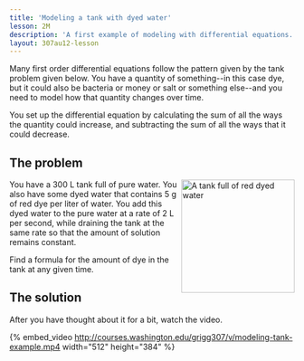 ```yaml
---
title: 'Modeling a tank with dyed water'
lesson: 2M
description: 'A first example of modeling with differential equations. Many problems are similar to the tank problem, where you have to account for how much of something is flowing in and how much is flowing out. Section 2.3.'
layout: 307au12-lesson
---
```


Many first order differential equations follow the pattern given by the tank problem given below. You have a quantity of something--in this case dye, but it could also be bacteria or money or salt or something else--and you need to model how that quantity changes over time.

You set up the differential equation by calculating the sum of all the ways the quantity could increase, and subtracting the sum of all the ways that it could decrease.

## The problem

<img src="{{site.url}}/math307/au12/lessons/tank.jpg" alt="A tank full of red dyed water" style="width:200px; float: right;">

You have a 300 L tank full of pure water. You also have some dyed water that contains 5 g of red dye per liter of water. You add this dyed water to the pure water at a rate of 2 L per second, while draining the tank at the same rate so that the amount of solution remains constant.

Find a formula for the amount of dye in the tank at any given time.




## The solution

After you have thought about it for a bit, watch the video.




{% embed_video http://courses.washington.edu/grigg307/v/modeling-tank-example.mp4 width="512" height="384" %}


